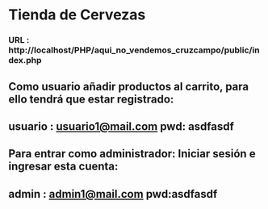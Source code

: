 # Tienda de Cervezas

### URL : http://localhost/PHP/aqui_no_vendemos_cruzcampo/public/index.php

## Como usuario añadir productos al carrito, para ello tendrá que estar registrado:

## usuario : usuario1@mail.com pwd: asdfasdf

## Para entrar como administrador: Iniciar sesión e ingresar esta cuenta:

## admin : admin1@mail.com pwd:asdfasdf

